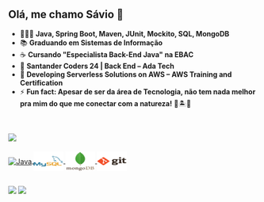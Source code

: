 ## Olá, me chamo Sávio 👋

- 👨🏻‍💻 **Java, Spring Boot, Maven, JUnit, Mockito, SQL, MongoDB**
- 📚 **Graduando em Sistemas de Informação**
- ☕ **Cursando "Especialista Back-End Java" na EBAC**
- 🎯 **Santander Coders 24 | Back End – Ada Tech**
- 🎯 **Developing Serverless Solutions on AWS – AWS Training and Certification**
- ⚡ **Fun fact: Apesar de ser da área de Tecnologia, não tem nada melhor pra mim do que me conectar com a natureza!** 🌄🏝🌲

##
<div style="display: inline_block"><br>
<a href="https://github.com/savioea">
  <img height="160em" src="https://github-readme-stats.vercel.app/api/top-langs/?username=SavioEA&layout=compact&langs_count=7&theme=dracula"/>
</div>

<div style="display: inline_block"><br>
  <img align="center" alt="Java" height="40" width="60" src="https://cdn.jsdelivr.net/gh/devicons/devicon/icons/java/java-original.svg">
  <img align="center" alt="MySql" height="40" width="60" src="https://github.com/devicons/devicon/blob/master/icons/mysql/mysql-original-wordmark.svg">
  <img align="center" alt="MongoDB" height="40" width="60" src="https://github.com/devicons/devicon/blob/master/icons/mongodb/mongodb-original-wordmark.svg">
  <img align="center" alt="git" height="40" width="60" src="https://github.com/devicons/devicon/blob/master/icons/git/git-original-wordmark.svg">
</div>

##
 <div> 
  <a href = "mailto:savio.ea@hotmail.com"><img src="https://img.shields.io/badge/Microsoft_Outlook-0078D4?logo=microsoft-outlook&logoColor=white&style=for-the-badge" target="_blank"></a>
  <a href= "https://www.linkedin.com/in/savio-emerick/" target="_blank"><img src="https://img.shields.io/badge/-LinkedIn-%230077B5?style=for-the-badge&logo=linkedin&logoColor=white" target="_blank"></a> 
</div>
